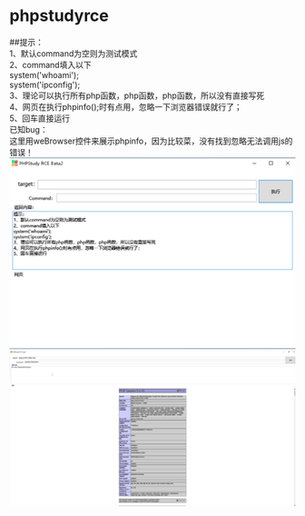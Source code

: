 # phpstudyrce

##提示：  
1、默认command为空则为测试模式  
2、command填入以下  
system('whoami');  
system('ipconfig');  
3、理论可以执行所有php函数，php函数，php函数，所以没有直接写死  
4、网页在执行phpinfo();时有点用，忽略一下浏览器错误就行了；  
5、回车直接运行  
已知bug：  
这里用weBrowser控件来展示phpinfo，因为比较菜，没有找到忽略无法调用js的错误！
![](https://github.com/aimorc/phpstudyrce/blob/master/Main.png)
![](https://github.com/aimorc/phpstudyrce/blob/master/phpstudyrce.png)
